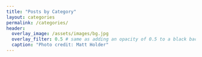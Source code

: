 ```yaml
---
title: "Posts by Category"
layout: categories
permalink: /categories/
header:
  overlay_image: /assets/images/bg.jpg
  overlay_filter: 0.5 # same as adding an opacity of 0.5 to a black background
  caption: "Photo credit: Matt Holder"
---
```

